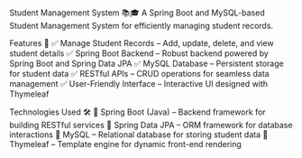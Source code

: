 Student Management System 📚🎓
A Spring Boot and MySQL-based Student Management System for efficiently managing student records.

Features 🚀
✅ Manage Student Records – Add, update, delete, and view student details
✅ Spring Boot Backend – Robust backend powered by Spring Boot and Spring Data JPA
✅ MySQL Database – Persistent storage for student data
✅ RESTful APIs – CRUD operations for seamless data management
✅ User-Friendly Interface – Interactive UI designed with Thymeleaf

Technologies Used 🛠️
🔹 Spring Boot (Java) – Backend framework for building RESTful services
🔹 Spring Data JPA – ORM framework for database interactions
🔹 MySQL – Relational database for storing student data
🔹 Thymeleaf – Template engine for dynamic front-end rendering

